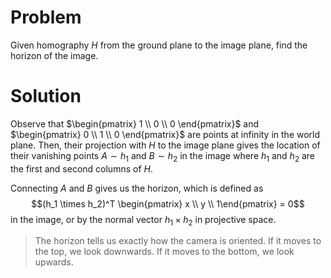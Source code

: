 # Problem
Given homography $H$ from the ground plane to the image plane, find the horizon of the image.

# Solution
Observe that $\begin{pmatrix} 1 \\ 0 \\ 0 \end{pmatrix}$ and $\begin{pmatrix} 0 \\ 1 \\ 0 \end{pmatrix}$ are points at infinity in the world plane. Then, their projection with $H$ to the image plane gives the location of their vanishing points $A \sim h_1$ and $B \sim h_2$ in the image where $h_1$ and $h_2$ are the first and second columns of $H$.

Connecting $A$ and $B$ gives us the horizon, which is defined as $$(h_1 \times h_2)^T \begin{pmatrix} x \\ y \\ 1\end{pmatrix} = 0$$
in the image, or by the normal vector $h_1 \times h_2$ in projective space.

> The horizon tells us exactly how the camera is oriented. If it moves to the top, we look downwards. If it moves to the bottom, we look upwards.